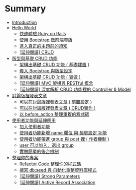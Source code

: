 # Summary

* [Introduction](README.md)
* [Hello World](hello_world/README.md)
   * [快速體驗 Ruby on Rails](hello_world/1_1.md)
   * [使用 Bootstrap 做前端套版](hello_world/1_2.md)
   * [進入真正的主題前的須知](hello_world/1_3.md)
   * [[延伸閱讀] CRUD](hello_world/1_4.md)
* [版型與基礎 CRUD 功能](layout_and_crud/README.md)
   * [架構出基礎 CRUD 功能 ( 基礎建置 )](layout_and_crud/2_1.md)
   * [套入 Bootstrap 與版型設定](layout_and_crud/2_2.md)
   * [架構出基礎 CRUD 功能  ( 實做 )](layout_and_crud/2_3.md)
   * [[延伸閱讀] MVC 架構與 RESTful 概念](layout_and_crud/2_4.md)
   * [[延伸閱讀] 深度解析 CRUD 功能裡的 Controller & Model](layout_and_crud/2_5.md)
* [討論版裡發表文章](group_and_post/README.md)
   * [可以在討論版裡發表文章  ( 前置設定 )](group_and_post/3_1.md)
   * [可以在討論版裡發表文章  ( CRUD實作 )](group_and_post/3_2.md)
   * [以 before_action 整理重複的程式碼](group_and_post/3_3.md)
* [使用者功能與延伸應用](user/README.md)
   * [加入使用者功能](user/4_1.md)
   * [使用者功能新增 name 欄位 與 帳號設定 功能](user/4_2.md)
   * [使用者功能帶進 group 與 post 裡 ( 作者機制 )](user/4_3.md)
   * [user 可以加入、退出 group](user/4_4.md)
   * [實做簡單的後台機制](user/4_5.md)
* [整理你的專案](refactor_code/README.md)
   * [Refactor Code 整理你的程式碼](refactor_code/5_1.md)
   * [撰寫 db:seed 與 自動化重整資料庫程式](refactor_code/5_2.md)
   * [[延伸閱讀] Strong Parameters](refactor_code/5_3.md)
   * [[延伸閱讀] Active Record Association](refactor_code/5_4.md)